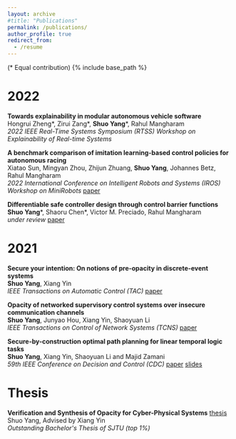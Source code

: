 ```yaml
---
layout: archive
#title: "Publications"
permalink: /publications/
author_profile: true
redirect_from:
  - /resume
---
```

(\* Equal contribution)
{% include base_path %}

2022
======
**Towards explainability in modular autonomous vehicle software**  
Hongrui Zheng\*, Zirui Zang\*, **Shuo Yang**\*, Rahul Mangharam  
*2022 IEEE Real-Time Systems Symposium (RTSS) Workshop on Explainability of Real-time Systems*

**A benchmark comparison of imitation learning-based control policies for autonomous racing**  
Xiatao Sun, Mingyan Zhou, Zhijun Zhuang, **Shuo Yang**, Johannes Betz, Rahul Mangharam  
*2022 International Conference on Intelligent Robots and Systems (IROS) Workshop on MiniRobots* [paper](https://arxiv.org/pdf/2209.15073.pdf)

**Differentiable safe controller design through control barrier functions**  
**Shuo Yang**\*, Shaoru Chen\*, Victor M. Preciado, Rahul Mangharam  
*under review* [paper](https://arxiv.org/pdf/2209.10034.pdf)

2021
======

**Secure your intention: On notions of pre-opacity in discrete-event systems**  
**Shuo Yang**, Xiang Yin  
*IEEE Transactions on Automatic Control (TAC)* [paper](https://shuoyang2000.github.io/files/TAC_Yang.pdf)

**Opacity of networked supervisory control systems over insecure communication channels**  
**Shuo Yang**, Junyao Hou, Xiang Yin, Shaoyuan Li  
*IEEE Transactions on Control of Network Systems (TCNS)* [paper](https://shuoyang2000.github.io/files/TCNS-Yang.pdf)

**Secure-by-construction optimal path planning for linear temporal logic tasks**  
**Shuo Yang**, Xiang Yin, Shaoyuan Li and Majid Zamani  
*59th IEEE Conference on Decision and Control (CDC)* [paper](https://shuoyang2000.github.io/files/CDC-Yang.pdf) [slides](https://shuoyang2000.github.io/files/CDC20_slides.pdf)



Thesis
======

**Verification and Synthesis of Opacity for Cyber-Physical Systems** [thesis](https://shuoyang2000.github.io/files/thesis.pdf)  
Shuo Yang, Advised by Xiang Yin  
*Outstanding Bachelor's Thesis of SJTU (top 1%)*

